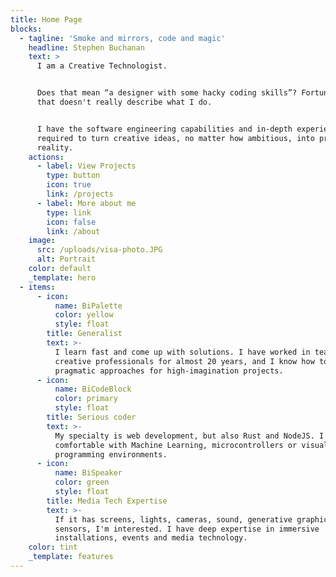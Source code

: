 ```yaml
---
title: Home Page
blocks:
  - tagline: 'Smoke and mirrors, code and magic'
    headline: Stephen Buchanan
    text: >
      I am a Creative Technologist.


      Does that mean “a designer with some hacky coding skills”? Fortunately,
      that doesn't really describe what I do.


      I have the software engineering capabilities and in-depth experience
      required to turn creative ideas, no matter how ambitious, into pragmatic
      reality.
    actions:
      - label: View Projects
        type: button
        icon: true
        link: /projects
      - label: More about me
        type: link
        icon: false
        link: /about
    image:
      src: /uploads/visa-photo.JPG
      alt: Portrait
    color: default
    _template: hero
  - items:
      - icon:
          name: BiPalette
          color: yellow
          style: float
        title: Generalist
        text: >-
          I learn fast and come up with solutions. I have worked in teams of
          creative professionals for almost 20 years, and I know how to find
          pragmatic approaches for high-imagination projects. 
      - icon:
          name: BiCodeBlock
          color: primary
          style: float
        title: Serious coder
        text: >-
          My specialty is web development, but also Rust and NodeJS. I'm
          comfortable with Machine Learning, microcontrollers or visual
          programming environments.
      - icon:
          name: BiSpeaker
          color: green
          style: float
        title: Media Tech Expertise
        text: >-
          If it has screens, lights, cameras, sound, generative graphics or
          sensors, I'm interested. I have deep expertise in immersive
          installations, events and media technology.
    color: tint
    _template: features
---
```


